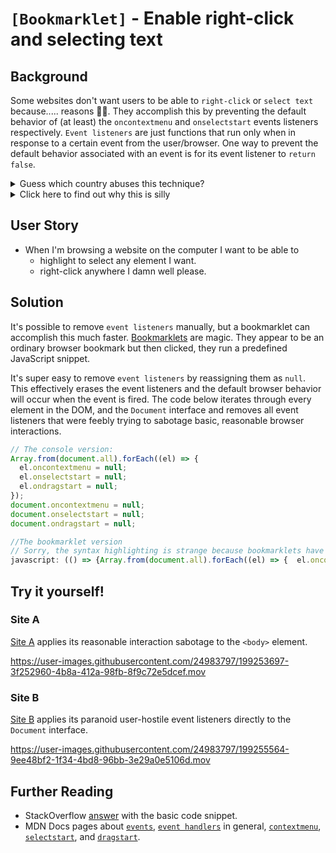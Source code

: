 # `[Bookmarklet]` - Enable right-click and selecting text

## Background

Some websites don't want users to be able to `right-click` or `select text` because..... reasons 🤷‍♂️. They accomplish this by preventing the default behavior of (at least) the `oncontextmenu` and `onselectstart` events listeners respectively. `Event listeners` are just functions that run only when in response to a certain event from the user/browser. One way to prevent the default behavior associated with an event is for its event listener to `return false`.

<details>
    <summary>Guess which country abuses this technique?</summary>
    <h1>🇰🇷 South Korea</h1>
</details>

<details>
    <summary>Click here to find out why this is silly</summary>
For some reasons, those websites are overly protective of their precious content. They're paranoid someone will steal it. This technique only prevents the most casual users copying and pasting text or images into a search engine, on social media, or on their blog. A slightly more motivated user could easily bypass these "protections" in mere seconds. This is because when a user browses a website, (pretty much) **all** the website's code is sent to the user. Once it's on their computer, they can do anything they want with it, including copy every bit of it. These measures are silly because they make things more difficult for the most casual and innocent/harmless users while doing nothing to stop a more determined website/content thief.
</details>

## User Story

- When I'm browsing a website on the computer I want to be able to
  - highlight to select any element I want.
  - right-click anywhere I damn well please.

## Solution

It's possible to remove `event listeners` manually, but a bookmarklet can accomplish this much faster. [Bookmarklets](https://www.freecodecamp.org/news/what-are-bookmarklets/) are magic. They appear to be an ordinary browser bookmark but then clicked, they run a predefined JavaScript snippet.

It's super easy to remove `event listeners` by reassigning them as `null`. This effectively erases the event listeners and the default browser behavior will occur when the event is fired. The code below iterates through every element in the DOM, and the `Document` interface and removes all event listeners that were feebly trying to sabotage basic, reasonable browser interactions.

```js
// The console version:
Array.from(document.all).forEach((el) => {
  el.oncontextmenu = null;
  el.onselectstart = null;
  el.ondragstart = null;
});
document.oncontextmenu = null;
document.onselectstart = null;
document.ondragstart = null;

//The bookmarklet version
// Sorry, the syntax highlighting is strange because bookmarklets have slightly different syntax than normal JavaScript. They require starting with `javascript:`, which throws off JS syntax highlighting 🤷‍♂️
javascript: (() => {Array.from(document.all).forEach((el) => {  el.oncontextmenu = null;  el.onselectstart = null;  el.ondragstart = null;});document.oncontextmenu = null;document.onselectstart = null;document.ondragstart = null;})();
```

## Try it yourself!

### Site A

[Site A](https://www.gukjenews.com/news/articleView.html?idxno=2580291) applies its reasonable interaction sabotage to the `<body>` element.

https://user-images.githubusercontent.com/24983797/199253697-3f252960-4b8a-412a-98fb-8f9c72e5dcef.mov

### Site B

[Site B](https://ideas0419.com/654) applies its paranoid user-hostile event listeners directly to the `Document` interface.

https://user-images.githubusercontent.com/24983797/199255564-9ee48bf2-1f34-4bd8-96bb-3e29a0e5106d.mov

## Further Reading

- StackOverflow [answer](https://stackoverflow.com/a/66295628/10117759) with the basic code snippet.
- MDN Docs pages about [`events`](https://developer.mozilla.org/en-US/docs/Web/Events), [`event handlers`](https://developer.mozilla.org/en-US/docs/Web/Events/Event_handlers) in general, [`contextmenu`](https://developer.mozilla.org/en-US/docs/Web/API/Element/contextmenu_event), [`selectstart`](https://developer.mozilla.org/en-US/docs/Web/API/XRSession/selectstart_event), and [`dragstart`](https://developer.mozilla.org/en-US/docs/Web/API/HTMLElement/dragstart_event).
